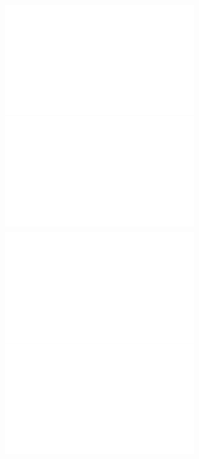 <style>
  img {
    display: inline;
  }
</style>

![](https://raw.githubusercontent.com/adamamer1801/github-stats/master/generated/overview.svg#gh-dark-mode-only)
![](https://raw.githubusercontent.com/adamamer1801/github-stats/master/generated/overview.svg#gh-light-mode-only)

![](https://raw.githubusercontent.com/adamamer1801/github-stats/master/generated/languages.svg#gh-dark-mode-only)
![](https://raw.githubusercontent.com/adamamer1801/github-stats/master/generated/languages.svg#gh-light-mode-only)
